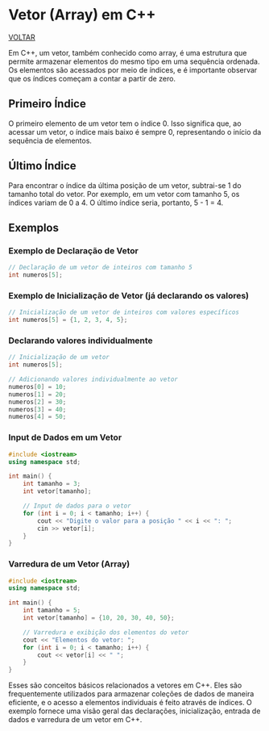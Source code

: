 # Vetor (Array) em C++

[VOLTAR](/readme.md)

Em C++, um vetor, também conhecido como array, é uma estrutura que permite armazenar elementos do mesmo tipo em uma sequência ordenada. Os elementos são acessados por meio de índices, e é importante observar que os índices começam a contar a partir de zero.

## Primeiro Índice

O primeiro elemento de um vetor tem o índice 0. Isso significa que, ao acessar um vetor, o índice mais baixo é sempre 0, representando o início da sequência de elementos.

## Último Índice

Para encontrar o índice da última posição de um vetor, subtrai-se 1 do tamanho total do vetor. Por exemplo, em um vetor com tamanho 5, os índices variam de 0 a 4. O último índice seria, portanto, 5 - 1 = 4.

## Exemplos

### Exemplo de Declaração de Vetor

```cpp
// Declaração de um vetor de inteiros com tamanho 5
int numeros[5];
```

### Exemplo de Inicialização de Vetor (já declarando os valores)

```cpp
// Inicialização de um vetor de inteiros com valores específicos
int numeros[5] = {1, 2, 3, 4, 5};
```

### Declarando valores individualmente

```cpp
// Inicialização de um vetor
int numeros[5];

// Adicionando valores individualmente ao vetor
numeros[0] = 10;
numeros[1] = 20;
numeros[2] = 30;
numeros[3] = 40;
numeros[4] = 50;
```

### Input de Dados em um Vetor

```cpp
#include <iostream>
using namespace std;

int main() {
    int tamanho = 3;
    int vetor[tamanho];

    // Input de dados para o vetor
    for (int i = 0; i < tamanho; i++) {
        cout << "Digite o valor para a posição " << i << ": ";
        cin >> vetor[i];
    }
}
```

### Varredura de um Vetor (Array)

```cpp
#include <iostream>
using namespace std;

int main() {
    int tamanho = 5;
    int vetor[tamanho] = {10, 20, 30, 40, 50};

    // Varredura e exibição dos elementos do vetor
    cout << "Elementos do vetor: ";
    for (int i = 0; i < tamanho; i++) {
        cout << vetor[i] << " ";
    }
}
```

Esses são conceitos básicos relacionados a vetores em C++. Eles são frequentemente utilizados para armazenar coleções de dados de maneira eficiente, e o acesso a elementos individuais é feito através de índices. O exemplo fornece uma visão geral das declarações, inicialização, entrada de dados e varredura de um vetor em C++.
